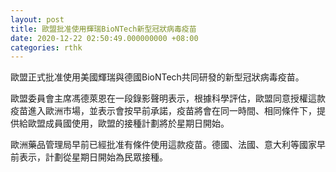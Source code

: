 ```yaml
---
layout: post
title: 歐盟批准使用輝瑞BioNTech新型冠狀病毒疫苗
date: 2020-12-22 02:50:49.000000000 +08:00
categories: rthk
---
```


歐盟正式批准使用美國輝瑞與德國BioNTech共同研發的新型冠狀病毒疫苗。

歐盟委員會主席馮德萊恩在一段錄影聲明表示，根據科學評估，歐盟同意授權這款疫苗進入歐洲市場，並表示會按早前承諾，疫苗將會在同一時間、相同條件下，提供給歐盟成員國使用，歐盟的接種計劃將於星期日開始。

歐洲藥品管理局早前已經批准有條件使用這款疫苗。德國、法國、意大利等國家早前表示，計劃從星期日開始為民眾接種。

